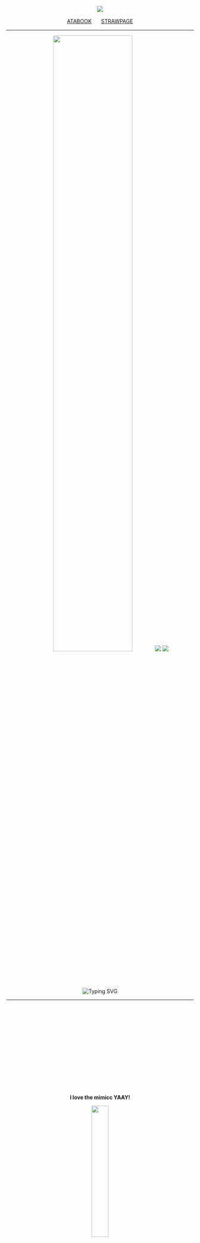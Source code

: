 <div align="center">

![](https://komarev.com/ghpvc/?username=w2e&color=000000&style=plastic&label=Divine+Visionaries.)

<a href="https://4phasmo.atabook.org/">ATABOOK</a>ㅤㅤ<a href="https://phasmo.straw.page/">STRAWPAGE</a>

---

<img src="https://github.com/user-attachments/assets/b6645e79-012a-45ed-8538-180a70622e0b" width="65%"/>
<img src="https://github.com/user-attachments/assets/cc097eb1-1bf1-45f7-b239-aa8b942976aa"/>
<img src="https://github.com/user-attachments/assets/c081c692-b7fd-4be9-89b3-5af9fd2e5199"/>

![Typing SVG](https://readme-typing-svg.demolab.com?font=Playfair+Display&color=000000&size=30&pause=1000&center=true&width=1550&lines="+I'm+planning+on+keeping+him+at+a+distance...+";"+As+long+as+I+can+build+a+world+in+which+he+can+be+happy...+";"+...Then,+the+choice+is+worth+it.+";"+...+";"+I+remember+when+you+used+to+come+crying+to+me+about+the+slightest+things.+";"+You've+grown+up...+";"+...Finn.+")

---
 </p>ㅤ
  </p>ㅤ
   </p>ㅤ
    </p>ㅤ
     </p>ㅤ
      </p>ㅤ
       </p>ㅤ
       
**I love the mimicc YAAY!**

<img src="https://github.com/user-attachments/assets/85613f4e-d4ea-4ef7-8b72-b958f524408d" width="30%"/></p>
<img src="https://github.com/user-attachments/assets/fda02b21-386d-4bc4-80ee-bfdd0d1e352f"/> <img src="https://github.com/user-attachments/assets/d6c6b83a-f7e0-4806-8686-ef7af7c81df8"/>

by <a href="https://github.com/jeIlyous">@jeIlyous</a> YAY!!! MY GOATTT SHINIGAMI
